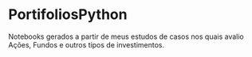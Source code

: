 # PortifoliosPython
Notebooks gerados a partir de meus estudos de casos nos quais avalio Ações, Fundos e outros tipos de investimentos.
